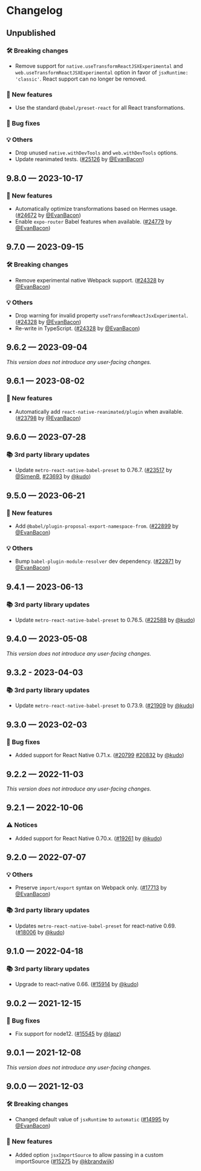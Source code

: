 # Changelog

## Unpublished

### 🛠 Breaking changes

- Remove support for `native.useTransformReactJSXExperimental` and `web.useTransformReactJSXExperimental` option in favor of `jsxRuntime: 'classic'`. React support can no longer be removed.

### 🎉 New features

- Use the standard `@babel/preset-react` for all React transformations.

### 🐛 Bug fixes

### 💡 Others

- Drop unused `native.withDevTools` and `web.withDevTools` options.
- Update reanimated tests. ([#25126](https://github.com/expo/expo/pull/25126) by [@EvanBacon](https://github.com/EvanBacon))

## 9.8.0 — 2023-10-17

### 🎉 New features

- Automatically optimize transformations based on Hermes usage. ([#24672](https://github.com/expo/expo/pull/24672) by [@EvanBacon](https://github.com/EvanBacon))
- Enable `expo-router` Babel features when available. ([#24779](https://github.com/expo/expo/pull/24779) by [@EvanBacon](https://github.com/EvanBacon))

## 9.7.0 — 2023-09-15

### 🛠 Breaking changes

- Remove experimental native Webpack support. ([#24328](https://github.com/expo/expo/pull/24328) by [@EvanBacon](https://github.com/EvanBacon))

### 💡 Others

- Drop warning for invalid property `useTransformReactJsxExperimental`. ([#24328](https://github.com/expo/expo/pull/24328) by [@EvanBacon](https://github.com/EvanBacon))
- Re-write in TypeScript. ([#24328](https://github.com/expo/expo/pull/24328) by [@EvanBacon](https://github.com/EvanBacon))

## 9.6.2 — 2023-09-04

_This version does not introduce any user-facing changes._

## 9.6.1 — 2023-08-02

### 🎉 New features

- Automatically add `react-native-reanimated/plugin` when available. ([#23798](https://github.com/expo/expo/pull/23798) by [@EvanBacon](https://github.com/EvanBacon))

## 9.6.0 — 2023-07-28

### 📚 3rd party library updates

- Update `metro-react-native-babel-preset` to 0.76.7. ([#23517](https://github.com/expo/expo/pull/23517) by [@SimenB](https://github.com/SimenB), [#23693](https://github.com/expo/expo/pull/23693) by [@kudo](https://github.com/kudo))

## 9.5.0 — 2023-06-21

### 🎉 New features

- Add `@babel/plugin-proposal-export-namespace-from`. ([#22899](https://github.com/expo/expo/pull/22899) by [@EvanBacon](https://github.com/EvanBacon))

### 💡 Others

- Bump `babel-plugin-module-resolver` dev dependency. ([#22871](https://github.com/expo/expo/pull/22871) by [@EvanBacon](https://github.com/EvanBacon))

## 9.4.1 — 2023-06-13

### 📚 3rd party library updates

- Update `metro-react-native-babel-preset` to 0.76.5. ([#22588](https://github.com/expo/expo/pull/22588) by [@kudo](https://github.com/kudo))

## 9.4.0 — 2023-05-08

_This version does not introduce any user-facing changes._

## 9.3.2 - 2023-04-03

### 📚 3rd party library updates

- Update `metro-react-native-babel-preset` to 0.73.9. ([#21909](https://github.com/expo/expo/pull/21909) by [@kudo](https://github.com/kudo))

## 9.3.0 — 2023-02-03

### 🐛 Bug fixes

- Added support for React Native 0.71.x. ([#20799](https://github.com/expo/expo/pull/20799) [#20832](https://github.com/expo/expo/pull/20832) by [@kudo](https://github.com/kudo))

## 9.2.2 — 2022-11-03

_This version does not introduce any user-facing changes._

## 9.2.1 — 2022-10-06

### ⚠️ Notices

- Added support for React Native 0.70.x. ([#19261](https://github.com/expo/expo/pull/19261) by [@kudo](https://github.com/kudo))

## 9.2.0 — 2022-07-07

### 💡 Others

- Preserve `import/export` syntax on Webpack only. ([#17713](https://github.com/expo/expo/pull/17713) by [@EvanBacon](https://github.com/EvanBacon))

### 📚 3rd party library updates

- Updates `metro-react-native-babel-preset` for react-native 0.69. ([#18006](https://github.com/expo/expo/pull/18006) by [@kudo](https://github.com/kudo))

## 9.1.0 — 2022-04-18

### 📚 3rd party library updates

- Upgrade to react-native 0.66. ([#15914](https://github.com/expo/expo/pull/15914) by [@kudo](https://github.com/kudo))

## 9.0.2 — 2021-12-15

### 🐛 Bug fixes

- Fix support for node12. ([#15545](https://github.com/expo/expo/pull/15545) by [@lapz](https://github.com/lapz))

## 9.0.1 — 2021-12-08

_This version does not introduce any user-facing changes._

## 9.0.0 — 2021-12-03

### 🛠 Breaking changes

- Changed default value of `jsxRuntime` to `automatic` ([#14995](https://github.com/expo/expo/pull/14995) by [@EvanBacon](https://github.com/EvanBacon))

### 🎉 New features

- Added option `jsxImportSource` to allow passing in a custom importSource ([#15275](https://github.com/expo/expo/pull/15275) by [@kbrandwijk](https://github.com/kbrandwijk))
